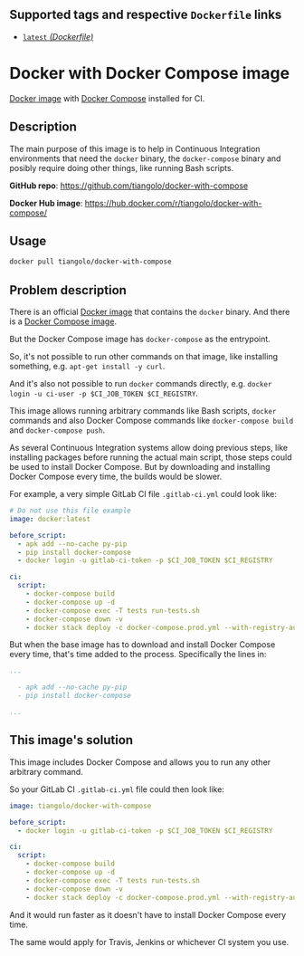 ## Supported tags and respective `Dockerfile` links

* [`latest` _(Dockerfile)_](https://github.com/tiangolo/docker-with-compose/blob/master/Dockerfile)

# Docker with Docker Compose image

[Docker image](https://hub.docker.com/_/docker/) with [Docker Compose](https://github.com/docker/compose) installed for CI.

## Description

The main purpose of this image is to help in Continuous Integration environments that need the `docker` binary, the `docker-compose` binary and posibly require doing other things, like running Bash scripts.

**GitHub repo**: <https://github.com/tiangolo/docker-with-compose>

**Docker Hub image**: <https://hub.docker.com/r/tiangolo/docker-with-compose/>

## Usage

```bash
docker pull tiangolo/docker-with-compose
```

## Problem description

There is an official [Docker image](https://hub.docker.com/_/docker/) that contains the `docker` binary. And there is a [Docker Compose image](https://hub.docker.com/r/docker/compose/). 

But the Docker Compose image has `docker-compose` as the entrypoint. 

So, it's not possible to run other commands on that image, like installing something, e.g. `apt-get install -y curl`. 

And it's also not possible to run `docker` commands directly, e.g. `docker login -u ci-user -p $CI_JOB_TOKEN $CI_REGISTRY`.

This image allows running arbitrary commands like Bash scripts, `docker` commands and also Docker Compose commands like `docker-compose build` and `docker-compose push`.

As several Continuous Integration systems allow doing previous steps, like installing packages before running the actual main script, those steps could be used to install Docker Compose. But by downloading and installing Docker Compose every time, the builds would be slower.

For example, a very simple GitLab CI file `.gitlab-ci.yml` could look like:

```yml
# Do not use this file example
image: docker:latest

before_script:
  - apk add --no-cache py-pip
  - pip install docker-compose
  - docker login -u gitlab-ci-token -p $CI_JOB_TOKEN $CI_REGISTRY

ci:
  script:
    - docker-compose build
    - docker-compose up -d
    - docker-compose exec -T tests run-tests.sh
    - docker-compose down -v
    - docker stack deploy -c docker-compose.prod.yml --with-registry-auth prod-example-com
```

But when the base image has to download and install Docker Compose every time, that's time added to the process. Specifically the lines in:

```yml
...

  - apk add --no-cache py-pip
  - pip install docker-compose

...
```

## This image's solution

This image includes Docker Compose and allows you to run any other arbitrary command. 

So your GitLab CI `.gitlab-ci.yml` file could then look like:

```yml
image: tiangolo/docker-with-compose

before_script:
  - docker login -u gitlab-ci-token -p $CI_JOB_TOKEN $CI_REGISTRY

ci:
  script:
    - docker-compose build
    - docker-compose up -d
    - docker-compose exec -T tests run-tests.sh
    - docker-compose down -v
    - docker stack deploy -c docker-compose.prod.yml --with-registry-auth prod-example-com
```

And it would run faster as it doesn't have to install Docker Compose every time.

The same would apply for Travis, Jenkins or whichever CI system you use.
